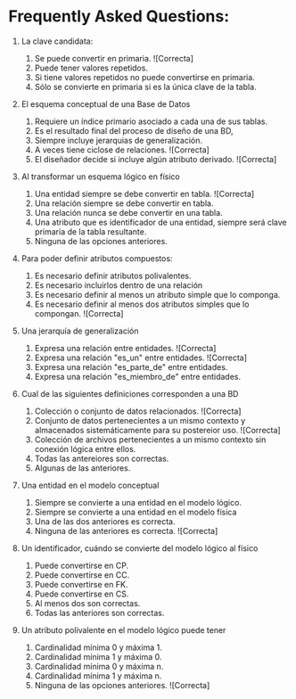 Frequently Asked Questions:
===========================

1. La clave candidata:
	1.	Se puede convertir en primaria. ![Correcta]
	2.	Puede tener valores repetidos.
	3.	Si tiene valores repetidos no puede convertirse en primaria.
	4.	Sólo se convierte en primaria si es la única clave de la tabla.

2. El esquema conceptual de una Base de Datos
	1. Requiere un índice primario asociado a cada una de sus tablas.
	2. Es el resultado final del proceso de diseño de una BD,
	3. Siempre incluye jerarquias de generalización.
	4. A veces tiene ciclose de relaciones. ![Correcta]
	5. El diseñador decide si incluye algún atributo derivado. ![Correcta]

3. Al transformar un esquema lógico en físico
	1.	Una entidad siempre se debe convertir en tabla. ![Correcta]
	2.	Una relación siempre se debe convertir en tabla.
	3.	Una relación nunca se debe convertir en una tabla.
	4.	Una atributo que es identificador de una entidad, siempre será clave primaria de la tabla resultante.
	5.	Ninguna de las opciones anteriores.

4.	Para poder definir atributos compuestos:
	1.	Es necesario definir atributos polivalentes.
	2.	Es necesario incluirlos dentro de una relación
	3.	Es necesario definir al menos un atributo simple que lo componga.
	4.	Es necesario definir al menos dos atributos simples que lo compongan. ![Correcta]

5.	Una jerarquía  de generalización
	1.	Expresa una relación entre entidades. ![Correcta]
	2.	Expresa una relación "es_un" entre entidades. ![Correcta]
	3.	Expresa una relación "es_parte_de" entre entidades.
	4.	Expresa una relación "es_miembro_de" entre entidades.

6.	Cual de las siguientes definiciones corresponden a una BD
	1.	Colección o conjunto de datos relacionados. ![Correcta]
	2.	Conjunto de datos pertenecientes a un mismo contexto y almacenados sistemáticamente para su postereior uso. ![Correcta]
	3.	Colección de archivos pertenecientes a un mismo contexto sin conexión lógica entre ellos.
	4.	Todas las antereiores son correctas.
	5.	Algunas de las anteriores.

7.	Una entidad en el modelo conceptual
	1.	Siempre se convierte a una entidad en el modelo lógico.
	2.	Siempre se convierte a una entidad en el modelo física
	3.	Una de las dos anteriores es correcta.
	4.	Ninguna de las anteriores es correcta. ![Correcta]

8. Un identificador,  cuándo se convierte del modelo lógico al físico
	1.	Puede convertirse en CP.
	2.	Puede convertirse en CC.
	3.	Puede convertirse en FK.
	4.	Puede convertirse en CS.
	5.	Al menos dos son correctas.
	6.	Todas las anteriores son correctas.

9.	Un atributo polivalente en el modelo lógico puede tener
	1.	Cardinalidad mínima 0 y máxima 1.
	2.	Cardinalidad mínima 1 y máxima 0.
	3.	Cardinalidad mínima 0 y máxima n.
	4.	Cardinalidad mínima 1 y máxima n.
	5.	Ninguna de las opciones anteriores. ![Correcta]